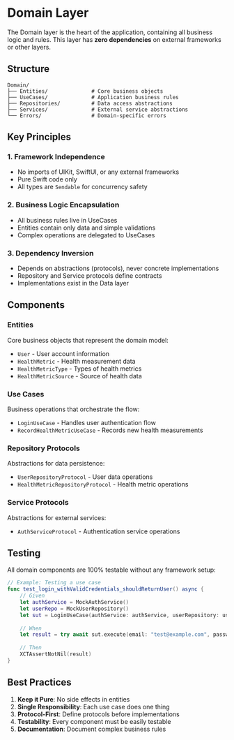 # Domain Layer

The Domain layer is the heart of the application, containing all business logic and rules. This layer has **zero dependencies** on external frameworks or other layers.

## Structure

```
Domain/
├── Entities/              # Core business objects
├── UseCases/              # Application business rules
├── Repositories/          # Data access abstractions
├── Services/              # External service abstractions
└── Errors/                # Domain-specific errors
```

## Key Principles

### 1. Framework Independence
- No imports of UIKit, SwiftUI, or any external frameworks
- Pure Swift code only
- All types are `Sendable` for concurrency safety

### 2. Business Logic Encapsulation
- All business rules live in UseCases
- Entities contain only data and simple validations
- Complex operations are delegated to UseCases

### 3. Dependency Inversion
- Depends on abstractions (protocols), never concrete implementations
- Repository and Service protocols define contracts
- Implementations exist in the Data layer

## Components

### Entities
Core business objects that represent the domain model:
- `User` - User account information
- `HealthMetric` - Health measurement data
- `HealthMetricType` - Types of health metrics
- `HealthMetricSource` - Source of health data

### Use Cases
Business operations that orchestrate the flow:
- `LoginUseCase` - Handles user authentication flow
- `RecordHealthMetricUseCase` - Records new health measurements

### Repository Protocols
Abstractions for data persistence:
- `UserRepositoryProtocol` - User data operations
- `HealthMetricRepositoryProtocol` - Health metric operations

### Service Protocols
Abstractions for external services:
- `AuthServiceProtocol` - Authentication service operations

## Testing

All domain components are 100% testable without any framework setup:

```swift
// Example: Testing a use case
func test_login_withValidCredentials_shouldReturnUser() async {
    // Given
    let authService = MockAuthService()
    let userRepo = MockUserRepository()
    let sut = LoginUseCase(authService: authService, userRepository: userRepo)
    
    // When
    let result = try await sut.execute(email: "test@example.com", password: "password")
    
    // Then
    XCTAssertNotNil(result)
}
```

## Best Practices

1. **Keep it Pure**: No side effects in entities
2. **Single Responsibility**: Each use case does one thing
3. **Protocol-First**: Define protocols before implementations
4. **Testability**: Every component must be easily testable
5. **Documentation**: Document complex business rules